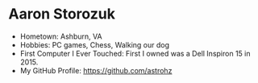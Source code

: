 # Aaron Storozuk

- Hometown: Ashburn, VA
- Hobbies: PC games, Chess, Walking our dog
- First Computer I Ever Touched: First I owned was a Dell Inspiron 15 in 2015.
- My GitHub Profile: https://github.com/astrohz
